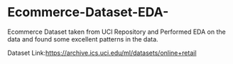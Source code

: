 # Ecommerce-Dataset-EDA-
Ecommerce Dataset taken from UCI Repository and Performed EDA on the data  and found some excellent patterns in the data.



Dataset Link:https://archive.ics.uci.edu/ml/datasets/online+retail

